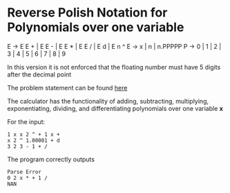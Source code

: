 # Reverse Polish Notation for Polynomials over one variable

E -> E E + | E E - | E E \* | E E / | E d | E n ^
E -> x | n | n.PPPPP
P -> 0 | 1 | 2 | 3 | 4 | 5 | 6 | 7 | 8 | 9

In this version it is not enforced that the floating number must have 5 digits after the decimal point

The problem statement can be found [here](./project.pdf)

The calculator has the functionality of adding, subtracting, multiplying, exponentiating, dividing, and differentiating
polynomials over one variable **x**

For the input:

```
1 x x 2 ^ + 1 x +
x 2 ^ 1.00001 + d
3 2 3 - 1 + /
```

The program correctly outputs

```
Parse Error
0 2 x * + 1 /
NAN
```
